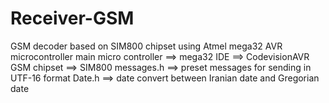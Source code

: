 # Receiver-GSM
GSM decoder based on SIM800 chipset using Atmel mega32 AVR microcontroller
main micro controller ==> mega32
IDE ==> CodevisionAVR
GSM chipset ==> SIM800
messages.h ==> preset messages for sending in UTF-16 format
Date.h ==> date convert between Iranian date and Gregorian date
